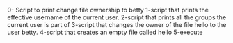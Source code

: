 0- Script to print change file ownership to betty
1-script that prints the effective username of the current user.
2-script that prints all the groups the current user is part of
3-script that changes the owner of the file hello to the user betty.
4-script that creates an empty file called hello
5-execute
